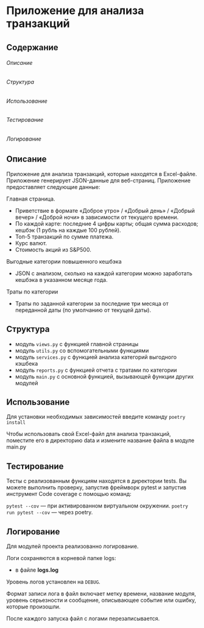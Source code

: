# Приложение для анализа транзакций
##
###
####
#####
######

## Содержание
###### Описание
###### Структура
###### Использование
###### Тестирование
###### Логирование

## Описание
Приложение для анализа транзакций, которые находятся в Excel-файле. 
Приложение генерирует JSON-данные для веб-страниц.
Приложение предоставляет следующие данные:

Главная страница. 
- Приветствие в формате «Доброе утро» / «Добрый день» / 
«Добрый вечер» / «Доброй ночи» в зависимости от текущего времени.
- По каждой карте: последние 4 цифры карты; общая сумма расходов;
кешбэк (1 рубль на каждые 100 рублей).
- Топ-5 транзакций по сумме платежа.
- Курс валют.
- Стоимость акций из S&P500.

Выгодные категории повышенного кешбэка 

- JSON с анализом, сколько на каждой категории можно заработать
кешбэка в указанном месяце года.

Траты по категории

- Траты по заданной категории за последние три месяца от 
переданной даты (по умолчанию от текущей даты).

## Структура

- модуль `views.py` с функцией главной страницы
- модуль `utils.py` со вспомогательными функциями
- модуль `services.py` с функцией анализа категорий выгодного кэшбека
- модуль `reports.py` с функцией отчета с тратами по категории
- модуль `main.py` с основной функцией, вызывающей функции других модулей

## Использование
Для установки необходимых зависимостей введите команду `poetry install`

Чтобы использовать свой Excel-файл для анализа транзакций, поместите его
в директорию data и измените название файла в модуле main.py

## Тестирование
Тесты с реализованным функциям находятся в директории tests.
Вы можете выполнить проверку, запустив фреймворк pytest и запустив инструмент
Code coverage с помощью команд:

`pytest --cov`
 — при активированном виртуальном окружении.
`poetry run pytest --cov`
 — через poetry.

## Логирование
Для модулей проекта реализованно логирование.

Логи сохраняются в корневой папке logs:
- в файле **logs.log**

Уровень логов установлен на `DEBUG`.

Формат записи лога в файл включает метку времени, название модуля, 
уровень серьезности и сообщение, описывающее событие или ошибку, которые 
произошли.

После каждого запуска файл с логами перезаписывается.